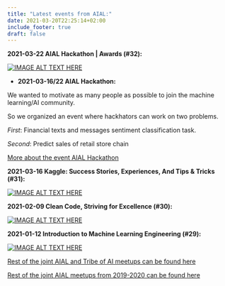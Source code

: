 ```yaml
---
title: "Latest events from AIAL:"
date: 2021-03-20T22:25:14+02:00
include_footer: true
draft: false
---
```



**2021-03-22 AIAL Hackathon | Awards (#32):**

[![IMAGE ALT TEXT HERE](https://img.youtube.com/vi/Mah-WzYdQKg/0.jpg)](https://www.youtube.com/watch?v=Mah-WzYdQKg)


* **2021-03-16/22 AIAL Hackathon:** 

We wanted to motivate as many people as possible to join the machine learning/AI community. 

So we organized an event where hackhators can work on two problems.

*First*: Financial texts and messages sentiment classification task.

*Second*: Predict sales of retail store chain

[More about the event AIAL Hackathon](https://www.facebook.com/events/484836359227036)





**2021-03-16 Kaggle: Success Stories, Experiences, And Tips & Tricks (#31):**

[![IMAGE ALT TEXT HERE](https://img.youtube.com/vi/gAX4JhDcAmI/0.jpg)](https://www.youtube.com/watch?v=gAX4JhDcAmI)






**2021-02-09 Clean Code, Striving for Excellence (#30):**

[![IMAGE ALT TEXT HERE](https://img.youtube.com/vi/VSp2fu4P-oE/0.jpg)](https://www.youtube.com/watch?v=VSp2fu4P-oE)




**2021-01-12  Introduction to Machine Learning Engineering (#29):**

[![IMAGE ALT TEXT HERE](https://img.youtube.com/vi/cd4wx-2wxVE/0.jpg)](https://www.youtube.com/watch?v=cd4wx-2wxVE)







[Rest of the joint AIAL and Tribe of AI meetups can be found here](https://www.tribeofai.com/topics/1965940/list)


[Rest of the joint AIAL meetups from 2019-2020 can be found here](https://www.youtube.com/watch?v=C3Z-XecjFLE)
